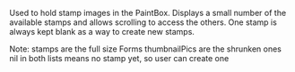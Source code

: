 Used to hold stamp images in the PaintBox. Displays a small number of the available stamps and allows scrolling to access the others. One stamp is always kept blank as a way to create new stamps.

Note:
	stamps are the full size Forms
	thumbnailPics are the shrunken ones
	nil in both lists means no stamp yet, so user can create one
